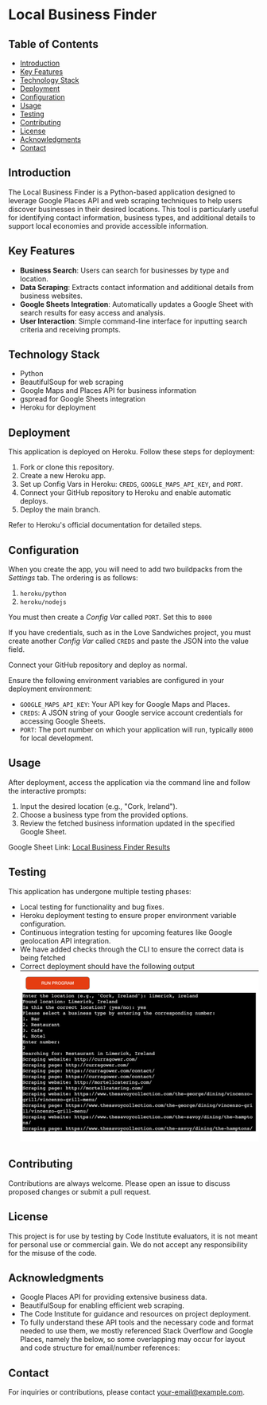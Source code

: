 # Local Business Finder

## Table of Contents

- [Introduction](#introduction)
- [Key Features](#key-features)
- [Technology Stack](#technology-stack)
- [Deployment](#deployment)
- [Configuration](#configuration)
- [Usage](#usage)
- [Testing](#testing)
- [Contributing](#contributing)
- [License](#license)
- [Acknowledgments](#acknowledgments)
- [Contact](#contact)

## Introduction

The Local Business Finder is a Python-based application designed to leverage Google Places API and web scraping techniques to help users discover businesses in their desired locations. This tool is particularly useful for identifying contact information, business types, and additional details to support local economies and provide accessible information.

## Key Features

- **Business Search**: Users can search for businesses by type and location.
- **Data Scraping**: Extracts contact information and additional details from business websites.
- **Google Sheets Integration**: Automatically updates a Google Sheet with search results for easy access and analysis.
- **User Interaction**: Simple command-line interface for inputting search criteria and receiving prompts.

## Technology Stack

- Python
- BeautifulSoup for web scraping
- Google Maps and Places API for business information
- gspread for Google Sheets integration
- Heroku for deployment

## Deployment

This application is deployed on Heroku. Follow these steps for deployment:

1. Fork or clone this repository.
2. Create a new Heroku app.
3. Set up Config Vars in Heroku: `CREDS`, `GOOGLE_MAPS_API_KEY`, and `PORT`.
4. Connect your GitHub repository to Heroku and enable automatic deploys.
5. Deploy the main branch.

Refer to Heroku's official documentation for detailed steps.

## Configuration

When you create the app, you will need to add two buildpacks from the _Settings_ tab. The ordering is as follows:

1. `heroku/python`
2. `heroku/nodejs`

You must then create a _Config Var_ called `PORT`. Set this to `8000`

If you have credentials, such as in the Love Sandwiches project, you must create another _Config Var_ called `CREDS` and paste the JSON into the value field.

Connect your GitHub repository and deploy as normal.

Ensure the following environment variables are configured in your deployment environment:

- `GOOGLE_MAPS_API_KEY`: Your API key for Google Maps and Places.
- `CREDS`: A JSON string of your Google service account credentials for accessing Google Sheets.
- `PORT`: The port number on which your application will run, typically `8000` for local development.

## Usage

After deployment, access the application via the command line and follow the interactive prompts:

1. Input the desired location (e.g., "Cork, Ireland").
2. Choose a business type from the provided options.
3. Review the fetched business information updated in the specified Google Sheet.

Google Sheet Link: [Local Business Finder Results](https://docs.google.com/spreadsheets/d/1SGr8HLTg4N9j9foBEQx93-e1qJEULERhQS-CKm7BSRo/edit?usp=sharing)

## Testing

This application has undergone multiple testing phases:

- Local testing for functionality and bug fixes.
- Heroku deployment testing to ensure proper environment variable configuration.
- Continuous integration testing for upcoming features like Google geolocation API integration.
- We have added checks through the CLI to ensure the correct data is being fetched
- Correct deployment should have the following output
  ![Application Running Correctly](assets/images/app_running.png)

## Contributing

Contributions are always welcome. Please open an issue to discuss proposed changes or submit a pull request.

## License

This project is for use by testing by Code Institute evaluators, it is not meant for personal use or commercial gain. We do not accept any responsibility for the misuse of the code.

## Acknowledgments

- Google Places API for providing extensive business data.
- BeautifulSoup for enabling efficient web scraping.
- The Code Institute for guidance and resources on project deployment.
- To fully understand these API tools and the necessary code and format needed to use them, we mostly referenced Stack Overflow and Google Places, namely the below, so some overlapping may occur for layout and code structure for email/number references:
  [^1]: [Google Maps Address Validation Overview](https://developers.google.com/maps/documentation/address-validation/overview)
  [^2]: [Scrape right phone numbers using Beautiful Soup in Python - Stack Overflow](https://stackoverflow.com/questions/55957937/scrape-right-phone-numbers-using-beautiful-soup-in-python)
  [^3]: [Scraping email addresses Beautiful Soup - Stack Overflow](https://stackoverflow.com/questions/71166959/scraping-email-addresses-beautiful-soup)
  [^4]: [BeautifulSoup: How to extract email from a website - Stack Overflow](https://stackoverflow.com/questions/57944130/beautifulsoup-how-to-extract-email-from-a-website)

## Contact

For inquiries or contributions, please contact [your-email@example.com](mailto:richard@theworkwall.com).
